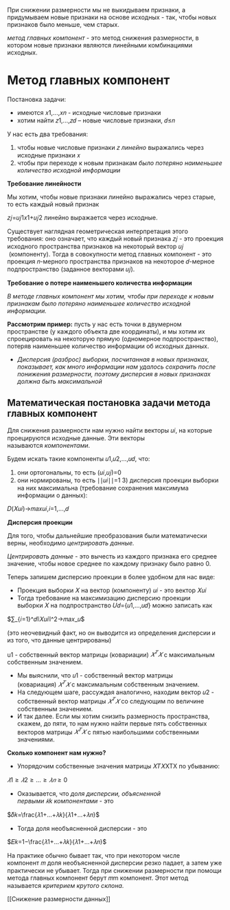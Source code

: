 
При снижении размерности мы не выкидываем признаки, а придумываем новые признаки на основе исходных - так, чтобы новых признаков было меньше, чем старых.

_метод главных компонент_ - это метод снижения размерности, в котором новые признаки являются линейными комбинациями исходных.

# **Метод главных компонент**

Постановка задачи:

- имеются 𝑥1,...,𝑥𝑛 - исходные числовые признаки
- хотим найти 𝑧1,...,𝑧𝑑​ – новые числовые признаки, 𝑑≤𝑛

У нас есть два требования:

1. чтобы новые числовые признаки 𝑧 _линейно_ выражались через исходные признаки 𝑥
2. чтобы при переходе к новым признакам _было потеряно наименьшее количество исходной информации_

**Требование линейности**

Мы хотим, чтобы новые признаки линейно выражались через старые, то есть каждый новый признак

𝑧𝑗=𝑢𝑗1𝑥1+𝑢𝑗2
линейно выражается через исходные.

Существует наглядная геометрическая интерпретация этого требования: оно означает, что каждый новый признака 𝑧𝑗​ - это проекция исходного пространства признаков на некоторый вектор 𝑢𝑗​ (компоненту). Тогда в совокупности метод главных компонент - это проекция 𝑛-мерного пространства признаков на некоторое 𝑑-мерное подпространство (заданное векторами 𝑢𝑗​).

**Требование о потере наименьшего количества информации**

_В методе главных компонент мы хотим, чтобы при переходе к новым признакам было потеряно наименьшее количество исходной информации._

**Рассмотрим пример:** пусть у нас есть точки в двумерном пространстве (у каждого объекта две координаты), и мы хотим их спроецировать на некоторую прямую (одномерное подпространство), потеряв наименьшее количество информации об исходных данных.

- _Дисперсия (разброс) выборки, посчитанная в новых признаках, показывает, как много информации нам удалось сохранить после понижения размерности, поэтому дисперсия в новых признаках должна быть максимальной_

## **Математическая постановка задачи метода главных компонент**


Для снижения размерности нам нужно найти векторы 𝑢𝑖​, на которые проецируются исходные данные. Эти векторы называются _компонентами_.

Будем искать такие компоненты 𝑢1,𝑢2,...,𝑢𝑑​, что:

1) они ортогональны, то есть (𝑢𝑖,𝑢𝑗)=0
2) они нормированы, то есть ∣∣𝑢𝑖∣∣=1
3) дисперсия проекции выборки на них максимальна (требование сохранения максимума информации о данных):

𝐷(𝑋𝑢𝑖)→𝑚𝑎𝑥𝑢𝑖,𝑖=1,...,𝑑


**Дисперсия проекции**

Для того, чтобы дальнейшие преобразования были математически верны, необходимо _центрировать данные._ 

_Центрировать данные -_ это вычесть из каждого признака его среднее значение, чтобы новое среднее по каждому признаку было равно 0.

Теперь запишем дисперсию проекции в более удобном для нас виде:

- Проекция выборки 𝑋 на вектор (компоненту) 𝑢𝑖​ - это вектор 𝑋𝑢𝑖
- Тогда требование на максимизацию дисперсию проекции выборки 𝑋 на подпространство 𝑈𝑑={𝑢1,...,𝑢𝑑} можно записать как 

$∑_{𝑖=1}^𝑑∣∣𝑋𝑢𝑖∣∣^2→𝑚𝑎𝑥_𝑢$

(это неочевидный факт, но он выводится из определения дисперсии и из того, что данные центрированы)

u1​ - собственный вектор матрицы (ковариации) $𝑋^𝑇𝑋$ с максимальным собственным значением.

- Мы выяснили, что 𝑢1​ - собственный вектор матрицы (ковариация) $𝑋^𝑇𝑋$ с максимальным собственным значением.
- На следующем шаге, рассуждая аналогично, находим вектор 𝑢2​ - собственный вектор матрицы $𝑋^𝑇𝑋$ со следующим по величине собственным значением.
- И так далее. Если мы хотим снизить размерность пространства, скажем, до пяти, то нам нужно найти первые пять собственных векторов матрицы $𝑋^𝑇𝑋$ с пятью наибольшими собственными значениями.

**Сколько компонент нам нужно?**

- Упорядочим собственные значения матрицы 𝑋𝑇𝑋XTX по убыванию:

$𝜆1≥𝜆2≥...≥𝜆𝑛≥0$

- Оказывается, что _доля дисперсии, объясненной первыми 𝑘k компонентами_ - это

$𝛿𝑘=\frac{𝜆1+...+𝜆𝑘}{𝜆1+...+𝜆𝑛}$​​

- Тогда доля необъясненной дисперсии - это

$𝐸𝑘=1−\frac{𝜆1+...+𝜆𝑘}{𝜆1+...+𝜆𝑛}$

На практике обычно бывает так, что при некотором числе компонент 𝑚 доля необъясненной дисперсии резко падает, а затем уже практически не убывает. Тогда при снижении размерности при помощи метода главных компонент берут 𝑚m компонент. Этот метод называется _критерием крутого склона_.

[[Снижение размерности данных]]